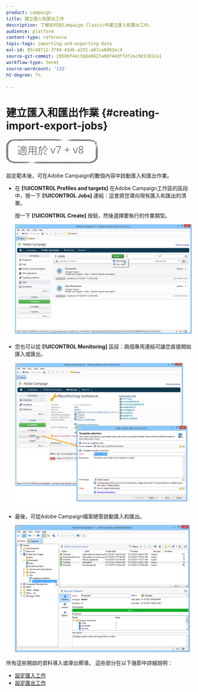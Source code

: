 ```yaml
---
product: campaign
title: 建立匯入和匯出工作
description: 了解如何在Campaign Classic中建立匯入和匯出工作。
audience: platform
content-type: reference
topic-tags: importing-and-exporting-data
exl-id: 85c48712-3704-41db-a255-a07ca8d02ec4
source-git-commit: 20509f44c5b8e0827a09f44dffdf2ec9d11652a1
workflow-type: tm+mt
source-wordcount: '133'
ht-degree: 7%

---
```


# 建立匯入和匯出作業 {#creating-import-export-jobs}

![](../../assets/common.svg)

設定範本後，可在Adobe Campaign的數個內容中啟動匯入和匯出作業。

* 在 **[!UICONTROL Profiles and targets]** 在Adobe Campaign工作區的區段中，按一下 **[!UICONTROL Jobs]** 連結：這會將您導向現有匯入和匯出的清單。

   按一下 **[!UICONTROL Create]** 按鈕，然後選擇要執行的作業類型。

   ![](assets/s_ncs_user_import_from_home.png)

* 您也可以從 **[!UICONTROL Monitoring]** 區段：兩個專用連結可讓您直接開始匯入或匯出。

   ![](assets/s_ncs_user_import_from_production.png)

* 最後，可從Adobe Campaign檔案總管啟動匯入和匯出。

   ![](assets/s_ncs_user_export_wizard_launch_from_menu.png)


所有這些開啟的資料導入或導出嚮導。 這些部分在以下幾節中詳細說明：

* [設定匯入工作](../../platform/using/executing-import-jobs.md)
* [設定匯出工作](../../platform/using/executing-export-jobs.md)
